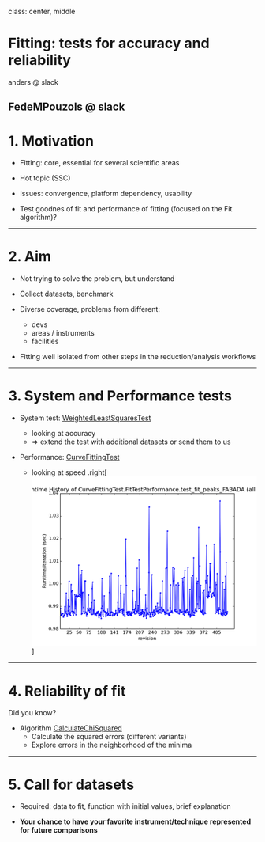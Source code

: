 
class: center, middle

# Fitting: tests for accuracy and reliability

anders @ slack

FedeMPouzols @ slack
---

# 1. Motivation

- Fitting: core, essential for several scientific areas

- Hot topic (SSC)

- Issues: convergence, platform dependency, usability

- Test goodnes of fit and performance of fitting (focused on the Fit algorithm)?

---

# 2. Aim

- Not trying to solve the problem, but understand

- Collect datasets, benchmark

- Diverse coverage, problems from different:
  - devs
  - areas / instruments
  - facilities

- Fitting well isolated from other steps in the reduction/analysis workflows
  
---

# 3. System and Performance tests

- System test: [WeightedLeastSquaresTest](https://github.com/mantidproject/mantid/blob/master/Testing/SystemTests/tests/analysis/WeightedLeastSquaresTest.py)
  - looking at accuracy
  - => extend the test with additional datasets or send them to us

- Performance: [CurveFittingTest](http://builds.mantidproject.org/view/All/job/master_performancetests/Master_branch_performance_tests/)
  - looking at speed
  .right[![fabada_perf_plot](CurveFittingTest.FitTestPerformance.test_fit_peaks_FABADA.runtime.v.revision.ALL_60.png)]

---

# 4. Reliability of fit

Did you know?

- Algorithm [CalculateChiSquared](http://docs.mantidproject.org/nightly/algorithms/CalculateChiSquared-v1.html)
  - Calculate the squared errors (different variants)
  - Explore errors in the neighborhood of the minima

---

# 5. Call for datasets

- Required: data to fit, function with initial values, brief explanation 

- **Your chance to have your favorite instrument/technique represented for future comparisons**
